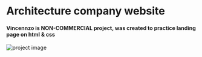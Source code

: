 # Architecture company website
#### Vincennzo is NON-COMMERCIAL project, was created to practice landing page on html & css

![project image](/img/potfolio-img.jpg)